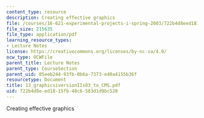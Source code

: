 ```yaml
---
content_type: resource
description: Creating effective graphics
file: /courses/16-621-experimental-projects-i-spring-2003/722b4d8eed1815fb40c6583d1d9bc520_13_graphicsiversionIIs03_to_CMS.pdf
file_size: 215635
file_type: application/pdf
learning_resource_types:
- Lecture Notes
license: https://creativecommons.org/licenses/by-nc-sa/4.0/
ocw_type: OCWFile
parent_title: Lecture Notes
parent_type: CourseSection
parent_uid: 05eeb244-93fb-0b6a-7373-e40a4155b36f
resourcetype: Document
title: 13_graphicsiversionIIs03_to_CMS.pdf
uid: 722b4d8e-ed18-15fb-40c6-583d1d9bc520
---
```

Creating effective graphics